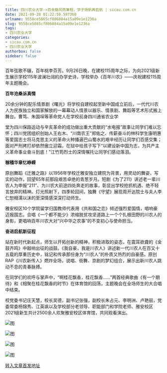 ```yaml
---
title: 四川农业大学->百余载风雨兼程，学子扬帆再启航 | sicau.com.cn
date: 2021-09-28 01:22:59.597360
urlname: 9558ce5865cf806884a15a09e1e1236a
slug: 9558ce5865cf806884a15a09e1e1236a
tags: 
- 四川农业大学
categories:
- sicau.com.cn
- 四川农业大学
authorbox: false
sidebar: false
---
```

百年弦歌不辍，百年桃李芬芳。9月26日晚，在建校115周年之际，为向2021级新生展示学校115年波澜壮阔的办学史诗，学校举办《百年川农》——庆祝建校115周年主题晚会。  

**百年沧桑诉真情**

20余分钟的配乐情景剧《曙光》将学校自建校起至新中国成立前后，一代代川农人为民族独立和国家解放的一幕幕动人情景以器乐、情景剧、舞蹈等艺术形式搬上舞台。曹笃、朱国堔等革命党人在学校前身四川通省农业学
<!--more-->
堂为四川保路运动与辛亥革命的成功做出重大贡献的“水电报”故事让同学们难以忘怀；四川党团组织创始人王右木、“川南农王”郑佑之、传薪奋斗的林科学生康明惠等爱国志士将马克思主义的革命火种播遍巴山蜀水的艰辛经历让同学们百感交集；面对严刑拷打却依然傲立迎霜，在狱中给孩子写下“以建设新中国为志，为共产主义革命事业奋斗到底！”江竹筠烈士的深情嘱托让同学们感动落泪。

**稼穑华章忆峥嵘**

原创舞蹈《迁雅之路》以1956年学校迁雅安独立建院为背景，用灵动的舞姿，写实的动作，回望65年前那段艰苦卓绝的青葱岁月。短剧《为了211》讲述老一辈川农人为申报“211”、为川农大前途四处奔走的故事，彰显出学校抢抓机遇、绝不轻言放弃的精神。灯光照射下，四季轮回间，独舞《守望》展现周开达院士与夫人李仁恕相濡以沫的至深情感深深打动师生。

雅安校区10个学院留学归国教师代表用《共和国之恋》倾述强烈爱国情，唱响豪迈报国志。合唱《一个都不能少》浓缩脱贫攻坚道路上一个个扎根田野的川农人的身影，更唱响百年川农大对“兴中华之农事”的不变初心与使命担当。

**奋进启航新征程**

站在新时代新起点，师生以开拓创新的精神，积极进取的姿态，在震耳欲聋的《金鼓齐鸣》中敲响出征的战鼓。《我自豪，我是川农人》讲述新一代川农人在百又十五载的厚重历史中，铭记和传承那份身为“川农人”的朴质又热烈的自豪感。原创RAP《川农新传人》燃炸全场，说唱、街舞、京剧的梦幻组合，展示出新川农人跳动不息的青春脉搏。

在同学们的欢呼与掌声中，“啊桂花飘香，桂花飘香……”两首经典歌曲《有一个期待》和《相聚在桂花飘香的时节》在体育馆的回荡，主题晚会在全场师生的大合唱中结束。

校党委书记庄天慧，校长吴德，副书记张强，副校长朱占元、李明洲、卢艳丽，党委常委杨锦秀、江英飒以及学校部分老领导、职能部门和学院老师、雅安校区2021级新生共计2500余人欢聚雅安校区体育馆，共同观看演出。

![图](https://news.sicau.edu.cn/__local/9/D4/A8/F938012150644680B3F255CCD19_D9B5FD34_19953.jpg)

![图](https://news.sicau.edu.cn/__local/3/C3/FC/5A118CAD1535C41D1CA71716ED9_0C886F6E_14658.jpg)

![图](https://news.sicau.edu.cn/__local/1/F7/6F/D789F790869CA3E7F495AAAEC17_D59198DE_1159F.jpg)

![图](https://news.sicau.edu.cn/__local/4/2F/A8/AF5911F58AE8F6E2FA56F9FDBEB_98B21B18_15C5D.jpg)

[转入文章首发地址](https://news.sicau.edu.cn/info/1135/64753.htm)